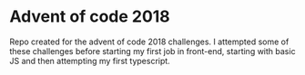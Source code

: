 # Advent of code 2018
Repo created for the advent of code 2018 challenges.
I attempted some of these challenges before starting my first job in front-end, 
starting with basic JS and then attempting my first typescript.
